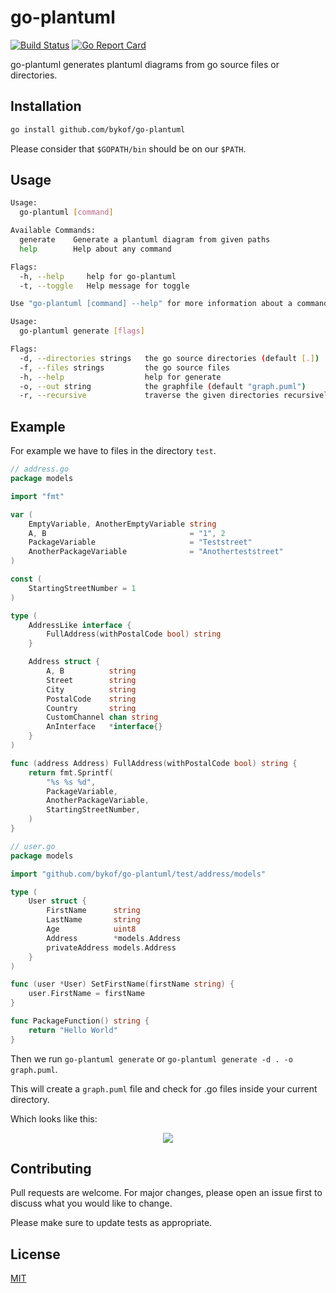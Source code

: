 # go-plantuml 
[![Build Status](https://travis-ci.com/bykof/go-plantuml.svg?branch=master)](https://travis-ci.com/bykof/go-plantuml)
[![Go Report Card](https://goreportcard.com/badge/github.com/bykof/go-plantuml)](https://goreportcard.com/report/github.com/bykof/go-plantuml)

go-plantuml generates plantuml diagrams from go source files or directories.

## Installation

```bash
go install github.com/bykof/go-plantuml
```

Please consider that `$GOPATH/bin` should be on our `$PATH`.


## Usage

```bash
Usage:
  go-plantuml [command]

Available Commands:
  generate    Generate a plantuml diagram from given paths
  help        Help about any command

Flags:
  -h, --help     help for go-plantuml
  -t, --toggle   Help message for toggle

Use "go-plantuml [command] --help" for more information about a command.

```

```bash
Usage:
  go-plantuml generate [flags]

Flags:
  -d, --directories strings   the go source directories (default [.])
  -f, --files strings         the go source files
  -h, --help                  help for generate
  -o, --out string            the graphfile (default "graph.puml")
  -r, --recursive             traverse the given directories recursively
```

## Example

For example we have to files in the directory `test`.

```go
// address.go
package models

import "fmt"

var (
	EmptyVariable, AnotherEmptyVariable string
	A, B                                = "1", 2
	PackageVariable                     = "Teststreet"
	AnotherPackageVariable              = "Anotherteststreet"
)

const (
	StartingStreetNumber = 1
)

type (
	AddressLike interface {
		FullAddress(withPostalCode bool) string
	}

	Address struct {
		A, B          string
		Street        string
		City          string
		PostalCode    string
		Country       string
		CustomChannel chan string
		AnInterface   *interface{}
	}
)

func (address Address) FullAddress(withPostalCode bool) string {
	return fmt.Sprintf(
		"%s %s %d", 
		PackageVariable, 
		AnotherPackageVariable, 
		StartingStreetNumber, 
	)
}

```

```go
// user.go
package models

import "github.com/bykof/go-plantuml/test/address/models"

type (
	User struct {
		FirstName      string
		LastName       string
		Age            uint8
		Address        *models.Address
		privateAddress models.Address
	}
)

func (user *User) SetFirstName(firstName string) {
	user.FirstName = firstName
}

func PackageFunction() string {
	return "Hello World"
}

```

Then we run `go-plantuml generate` or `go-plantuml generate -d . -o graph.puml`.

This will create a `graph.puml` file and check for .go files inside your current directory.

Which looks like this:
<p align="center">
  <img src="https://raw.githubusercontent.com/bykof/go-plantuml/master/docs/assets/graph.svg">
</p>

## Contributing
Pull requests are welcome. For major changes, please open an issue first to discuss what you would like to change.

Please make sure to update tests as appropriate.

## License
[MIT](https://choosealicense.com/licenses/mit/)